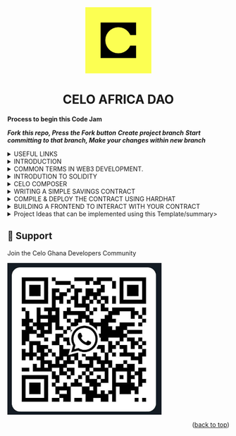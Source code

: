 <div align="center">
  <img src="https://github.com/eben619/Celo_Africa_Dao-Ghana_University_Tour/blob/main/celo_isotype.svg" alt="Celo Logo" width="150px">
<h1 >CELO AFRICA DAO</h1>
</div>
<b>Process to begin this Code Jam</b>

***Fork this repo, Press the Fork button***
***Create project branch***
***Start committing to that branch, Make your changes within new branch***
<br>
<details>
  <summary>USEFUL LINKS</summary>
  <br>
* <a href="http://alfajores.celoscan.io" rel="noreferrer">Celo's Alfajores Testnet Explorer</a><br>
* <a href="http://faucet.celo.org/alfajores" rel="noreferrer">Funding Your Wallet With Testnet Tokens</a><br>
* <a href="https://metamask.io/download/" target='_blank'>Click Here To Download Metamask</a><br>


</details>

<details>
  <summary>INTRODUCTION</summary>
<br>
Celo Foundation’s Role in the Web3 Ecosystem
Celo Foundation is at the forefront of the Web3 revolution, driving the adoption of decentralized finance and promoting financial inclusion worldwide. By leveraging blockchain technology, the foundation is working to create a more equitable and accessible financial system, paving the way for a future where everyone can participate in the global economy.
Celo's mobile-first approach aims to make decentralized finance (DeFi) accessible to smartphone users worldwide, especially in regions with limited access to traditional banking.<br>

</details>

<details>
  <summary>COMMON TERMS IN WEB3 DEVELOPMENT.</summary>
<br>
<b>Blockchain:</b> (A database maintained by a distributed set of computers that do not share a trust relationship or common ownership. This arrangement     is referred to as decentralized. The content of a blockchain's database, or ledger, is authenticated using cryptographic techniques, preventing     its contents being edited or removed except according to a protocol's consensus mechanism)
  
Wallets are tools that create accounts, manage keys, and help users transact on a blockchain network.
  
<b>Smart Contract:</b> (Smart contracts are intructions embeded within code which are executed automatically by a computer program or a transaction protocol. They make actions such as transferring cryptocurrencies or other tokens possible.)
  
<b>Transactions:</b> (Ethereum transactions are network messages that include (among other things) a sender, recipient, value, and data payload.)
  
<b>Gas:</b> (A step of execution of a smart contract. Different operations consume different amounts of gas. To prevent denial-of-service attacks, transactions specify a maximum gas which bounds the steps of execution before a transaction is reverted.)
  
<b>Blocks:</b> (The unit of update to the blockchain. A block consists of a header identifying its position in the chain and other metadata, and a body that contains a list of transactions, and data structures that describe the new state after executing those transactions.)
  
<b>Consensus and finality:</b> (Ethereum uses Proof of Stake (PoS) for consensus, with finality achieved through the Casper FFG mechanism, which ensures that confirmed blocks are permanent. Celo also uses PoS combined with PBFT (Practical Byzantine Fault Tolerance), providing fast finality, meaning blocks are finalized almost instantly once added.)</a>

<b>Private Key:</b> (A private key is a long, randomly generated number that serves as a cryptographic key in blockchain networks. It is used to sign transactions and prove ownership of blockchain addresses and the assets within them.)
  
<b>Public Key:</b> (A public key is a cryptographic code used to facilitate secure transactions and interactions on a blockchain network. It is derived from a private key and can be openly shared without compromising the security of the associated assets.)
  
<b>Node:</b> (A node is a computer that runs the Ethereum client software and is connected to other nodes on the network. These nodes work together to verify transactions )
  
<b>JSON-RPC:</b> (JSON-RPC is used to communicate with the node through a Web3 provider, a software component that exposes a JSON-RPC API to the client application)
  
<b>Web3 Provider:</b> (Providers take JSON-RPC requests and return the response.)

<b>Contract ABI:</b> ( "ABI" stands for Application Binary Interface in the context of Ethereum smart contracts. It specifies how to interact with a smart contract deployed on the blockchain.)

</details>

<details>
  <summary>INTRODUTION TO SOLIDITY</summary>
<br>
Solidity is an EVM compatible language which supports a variety of data types that can be categorized mainly into value types and reference types. Other types such as function types and Tuples also exist.

<b>Value Types</b>-
Boolean, Integers, Fixed Point Numbers, Address, Bytes, String, Enums.

<b>Reference Types</b>-
Arrays, Structs, Mappings.

<b>Other Types</b>-
Function types- Can be internal or external (e.g., function (uint) external returns (bool))<br>
Tuples- Group multiple values (e.g., (uint, string, address)).<br>

Basic Structure Of A Function In Solidity:

<img src="https://github.com/eben619/Celo_Africa_Dao-Ghana_University_Tour/blob/main/function.avif" width="500px"><br>

🔭 Learning Solidity

📕 Read the docs: <https://docs.soliditylang.org>

- [Primitive Data Types](https://solidity-by-example.org/primitives/)
- [Mappings](https://solidity-by-example.org/mapping/)
- [Structs](https://solidity-by-example.org/structs/)
- [Modifiers](https://solidity-by-example.org/function-modifier/)
- [Events](https://solidity-by-example.org/events/)
- [Inheritance](https://solidity-by-example.org/inheritance/)
- [Payable](https://solidity-by-example.org/payable/)
- [Fallback](https://solidity-by-example.org/fallback/)

📧 Learn the [Solidity globals and units](https://solidity.readthedocs.io/en/v0.8.19/units-and-global-variables.html)

</details>

<details>
  <summary>CELO COMPOSER</summary>
<br>
A DApp is composed of at least:

* Smart Contracts: The backend code that runs on a blockchain (e.g., Solidity contracts on Ethereum or Celo).
* Frontend: The user interface (UI) often built with traditional web technologies (React, HTML, etc.).
* RPC (Remote Procedure Call): An endpoint that enables the DApp to communicate with the blockchain network (e.g., Infura, Alchemy).
* Private Key: A key used to sign transactions, especially in non-custodial wallets.
* Wallet Integration: Interaction with wallets like MetaMask or Valora for user authentication and transaction signing.

<a href="https://github.com/celo-org/celo-composer/blob/main/README.md">CELO COMPOSER</a> allows you to quickly build, deploy, and iterate on decentralized applications using Celo. It provides a number of template frameworks, examples, and Celo specific functionality to help you get started with your next DApp. It has the wallet integration and other key functionalities needed in building a DApp already implemented.

* Prerequisites
   * <a href='https://nodejs.org/en/download/package-manager'>Node.js (v20 or higher)</a>
   * <a href="https://git-scm.com/downloads">Git (v2.38 or higher)</a>

The easiest way to start with Celo Composer is using `@celo/celo-composer`. This CLI tool lets you quickly start building dApps on Celo for multiple frameworks, including React (with either react-celo or rainbowkit-celo), React Native (w/o Expo), Flutter, and Angular. To get started, just run the following command, and follow the steps:

- Step 1

```bash
npx @celo/celo-composer@latest create
```

- Step 2: Provide the Project Name: You will be prompted to enter the name of your project.

```text
What is your project name: 
```

- Step 3: Choose to Use Hardhat: You will be asked if you want to use Hardhat. Select Yes or No.

```text
Do you want to use Hardhat? (Y/n)
```

- Step 4: Choose to Use a Template: You will be asked if you want to use a template. Select `Yes` or `No`.

```text
Do you want to use a template?
```

- Step 5: Select a Template: If you chose to use a template, you will be prompted to select a template from the list provided.

```text
- Minipay
- Valora
- Social Connect
```

- Step 6: Provide the Project Owner's Name: You will be asked to enter the project owner's name.

```text
Project Owner name:
```

- Step 7: Wait for Project Creation: The CLI will now create the project based on your inputs. This may take a few minutes.

- Step 8: Follow the instructions to start the project. The same will be displayed on the console after the project is created.

```text
🚀 Your starter project has been successfully created!

Before you start the project, please follow these steps:

1. Rename the file:
   packages/react-app/.env.template
   to
   packages/react-app/.env

2. Open the newly renamed .env file and add all the required environment variables.

Once you've done that, you're all set to start your project!

Run the following commands from the packages/react-app folder to start the project:

   yarn install
   yarn react-app:dev
```

</details>


<details>
  <summary>WRITING A SIMPLE SAVINGS CONTRACT</summary>
<br>

```

// SPDX-License-Identifier: MIT
pragma solidity ^0.8.0;

contract Savings {
    mapping(address => uint256) public balances;

    // Deposit funds into the savings account
    function deposit() public payable {
        require(msg.value > 0, "Deposit must be greater than 0");
        balances[msg.sender] += msg.value;
    }

    // Withdraw funds from the savings account
    function withdraw(uint256 _amount) public {
        require(balances[msg.sender] >= _amount, "Insufficient balance");
        balances[msg.sender] -= _amount;
        payable(msg.sender).transfer(_amount);
    }

    // Check balance
    function getBalance() public view returns (uint256) {
        return balances[msg.sender];
    }
}


```

<b>mapping(address => uint256) public balances;:</b>
This creates a storage structure that links each user’s address to their balance in the contract.

<b>function deposit() public payable:</b>
Allows users to send funds to the contract. The msg.value represents the amount of funds sent, and this is added to the user's balance.

<b>function withdraw(uint256 _amount):</b>
Lets users withdraw a specified amount of funds from their balance. It checks if they have enough funds, deducts the amount, and transfers the funds to them.

<b>function getBalance():</b>
Returns the balance of the caller’s account.

This contract allows basic saving functionality, where users can deposit, withdraw, and check their balance. You can add more functions to improve the functionality of your DApp.

</details>

<details>
  <summary>COMPILE & DEPLOY THE CONTRACT USING HARDHAT</summary>
  <br>
After writing your savings contract, you can compile by using

```  
npx hardhat compile
```

After sucessful compilation, use the command below to deploy to Alfajores Testnet

```
npx hardhat run scripts/deploy.ts --network alfajores
```

</details>
<details>
  <summary>BUILDING A FRONTEND TO INTERACT WITH YOUR CONTRACT</summary>
<br>
We are going to create a simple frontend to interact with our contract. We are going to create a deposit component, a withdraw component, and a component to display our saving balance.
<br>
<b>Deposit.tsx Component</b>
  
```

import React, { useState } from "react";
import { useWeb3 } from "@/contexts/useWeb3";  // Use the updated Web3 hook

interface DepositProps {
  savingsContractAddress: string;
  abi: any;
}

const Deposit: React.FC<DepositProps> = ({ savingsContractAddress, abi }) => {
  const { deposit } = useWeb3();  // Get the deposit function from useWeb3
  const [depositAmount, setDepositAmount] = useState<string>("");

  const handleDeposit = async () => {
    try {
      const tx = await deposit(depositAmount);  // Call deposit function
      if (tx) {
        console.log("Deposit successful", tx);
      }
    } catch (error) {
      console.error("Deposit failed", error);
    }
  };

  return (
    <div className="flex flex-col items-center">
      <h3 className="text-xl font-bold mb-4">Deposit</h3>
      <input
        type="text"
        value={depositAmount}
        onChange={(e) => setDepositAmount(e.target.value)}
        placeholder="Amount to deposit"
        className="w-full border-2 border-yellow-500 rounded-lg p-2 mb-4"
      />
      <button
        onClick={handleDeposit}
        className="w-full bg-yellow-500 text-white font-bold py-2 px-4 rounded-lg"
      >
        Deposit
      </button>
    </div>
  );
};

export default Deposit;

```
<br>
<b>Withdraw.tsx Component</b>

```
import React, { useState } from "react";

interface WithdrawProps {
  savingsContractAddress: string;
  abi: any;
  withdraw: (amount: string) => Promise<any>; // Expect withdraw function from useWeb3
  fetchBalance: () => void; // Callback to refresh the balance after withdrawal
}

const Withdraw: React.FC<WithdrawProps> = ({ savingsContractAddress, abi, withdraw, fetchBalance }) => {
  const [withdrawAmount, setWithdrawAmount] = useState<string>("");

  const handleWithdraw = async () => {
    try {
      const tx = await withdraw(withdrawAmount); // Call the withdraw function
      await tx.wait(); // Wait for the transaction to be mined
      fetchBalance(); // Refresh balance after withdrawal
      console.log("Withdrawal successful", tx);
    } catch (error) {
      console.error("Withdrawal failed", error);
    }
  };

  return (
    <div>
      <h3>Withdraw</h3>
      <input
        type="text"
        value={withdrawAmount}
        onChange={(e) => setWithdrawAmount(e.target.value)}
        placeholder="Amount to withdraw"
      />
      <button onClick={handleWithdraw}>Withdraw</button>
    </div>
  );
};

export default Withdraw;

```
<br>
<b>DisplayBalance.tsx Component</b>

```
import React, { useEffect } from "react";

interface DisplayBalanceProps {
  balance: string | undefined;
  fetchBalance: () => void;
}

const DisplayBalance: React.FC<DisplayBalanceProps> = ({ balance, fetchBalance }) => {
  useEffect(() => {
    fetchBalance(); // Fetch balance on load
  }, [fetchBalance]);

  return (
    <div>
      <p>Balance: {balance ? `${balance} CELO` : "Loading..."}</p>
      <button onClick={fetchBalance}>Refresh Balance</button>
    </div>
  );
};

export default DisplayBalance;

```
<br>
<b>New useWeb3.ts file</b>

```
import { useState } from "react";
import {
  createPublicClient,
  createWalletClient,
  custom,
  parseEther,
  http,
  TransactionReceipt,
} from "viem";
import { celoAlfajores } from "viem/chains";
import SavingsABI from "@/abi/Savings.json"; // Make sure this path is correct

const publicClient = createPublicClient({
  chain: celoAlfajores,
  transport: http(),
});

const savingsContractAddress = "0x94E4a792aAa67a01b6a6B3FaA2bA6278c9D7bCD3";

export const useWeb3 = () => {
  const [address, setAddress] = useState<`0x${string}` | null>(null); // Use template literal type for address

  // Fetch user address
  const getUserAddress = async () => {
    if (typeof window !== "undefined" && window.ethereum) {
      let walletClient = createWalletClient({
        transport: custom(window.ethereum),
        chain: celoAlfajores,
      });

      let [userAddress] = await walletClient.getAddresses();
      if (userAddress) {
        setAddress(userAddress as `0x${string}`);
      }
    }
  };

  // Fetch balance
  const getBalance = async () => {
    if (address) {
      const balance = await publicClient.getBalance({ address });
      const formattedBalance = (Number(balance) / 1e18).toFixed(4); // Convert from Wei and format to 4 decimals
      return formattedBalance;
    }
    return "0.0000";
  };

  // Deposit function
  const deposit = async (amount: string): Promise<TransactionReceipt> => {
    let walletClient = createWalletClient({
      transport: custom(window.ethereum),
      chain: celoAlfajores,
    });

    let [userAddress] = await walletClient.getAddresses();
    const amountInWei = parseEther(amount);

    const tx = await walletClient.writeContract({
      address: savingsContractAddress,
      abi: SavingsABI.abi,
      functionName: "deposit",
      account: userAddress as `0x${string}`, // Ensure it's the correct type
      value: amountInWei,
    });

    const receipt = await publicClient.waitForTransactionReceipt({ hash: tx });
    return receipt;
  };

  // Withdraw function
  const withdraw = async (amount: string): Promise<TransactionReceipt> => {
    let walletClient = createWalletClient({
      transport: custom(window.ethereum),
      chain: celoAlfajores,
    });

    let [userAddress] = await walletClient.getAddresses();
    const amountInWei = parseEther(amount);

    const tx = await walletClient.writeContract({
      address: savingsContractAddress,
      abi: SavingsABI.abi,
      functionName: "withdraw",
      account: userAddress as `0x${string}`, // Ensure it's the correct type
      args: [amountInWei],
    });

    const receipt = await publicClient.waitForTransactionReceipt({ hash: tx });
    return receipt;
  };

  return {
    address,
    getUserAddress,
    getBalance,
    deposit,
    withdraw,
  };
};

```
<br>
<b>New index.tsx Component that imports the Deposit, Withdraw and Display Balance component.</b>

```
/* eslint-disable react-hooks/exhaustive-deps */
import PrimaryButton from "@/components/Button";
import { useWeb3 } from "@/contexts/useWeb3";
import { useState, useEffect } from "react";

export default function Home() {
  const {
    address,
    getUserAddress,
    getBalance,  // Fetch balance functionality
    deposit,     // Deposit functionality
    withdraw,    // Withdraw functionality
  } = useWeb3();

  const [balance, setBalance] = useState<string>("0");
  const [depositAmount, setDepositAmount] = useState<string>("");
  const [withdrawAmount, setWithdrawAmount] = useState<string>("");

  useEffect(() => {
    getUserAddress();
  }, []);

  useEffect(() => {
    if (address) {
      fetchBalance();
    }
  }, [address]);

  async function fetchBalance() {
    if (address) {
      try {
        const fetchedBalance = await getBalance();
        setBalance(fetchedBalance.toString());  // Convert balance from bigint to string
      } catch (error) {
        console.error("Error fetching balance:", error);
      }
    }
  }

  async function handleDeposit() {
    if (address && depositAmount) {
      try {
        await deposit(depositAmount);  // Call deposit from useWeb3
        fetchBalance();
      } catch (error) {
        console.error("Deposit failed:", error);
      }
    }
  }

  async function handleWithdraw() {
    if (address && withdrawAmount) {
      try {
        await withdraw(withdrawAmount);  // Call withdraw from useWeb3
        fetchBalance();
      } catch (error) {
        console.error("Withdrawal failed:", error);
      }
    }
  }

  return (
    <div className="flex flex-col justify-center items-center">
      {!address && (
        <div className="h1">Please install Metamask and connect.</div>
      )}
      {address && (
        <div className="h1">Welcome! Let's manage your savings.</div>
      )}

      {address && (
        <>
          <div className="h2 text-center">
            Your address:{" "}
            <span className="font-bold text-sm">{address}</span>
          </div>

          {/* Deposit functionality */}
          <div className="w-full px-3 mt-7">
            <input
              type="text"
              value={depositAmount}
              onChange={(e) => setDepositAmount(e.target.value)}
              placeholder="Deposit amount in CELO"
            />
            <PrimaryButton
              onClick={handleDeposit}
              title="Deposit CELO"
              widthFull
            />
          </div>

          {/* Withdraw functionality */}
          <div className="w-full px-3 mt-7">
            <input
              type="text"
              value={withdrawAmount}
              onChange={(e) => setWithdrawAmount(e.target.value)}
              placeholder="Withdraw amount in CELO"
            />
            <PrimaryButton
              onClick={handleWithdraw}
              title="Withdraw CELO"
              widthFull
            />
          </div>

          {/* Display Balance */}
          <div className="w-full px-3 mt-7">
            <p className="font-bold">Balance: {balance} CELO</p>
            <PrimaryButton
              onClick={fetchBalance}
              title="Refresh Balance"
              widthFull
            />
          </div>
        </>
      )}
    </div>
  );
}

```
</details>

<details>
  <summary>Project Ideas that can be implemented using this Template/summary>



</details>





## 🤝 Support

Join the Celo Ghana Developers Community

<img width="350px" src="https://github.com/eben619/Celo_Africa_Dao-Ghana_University_Tour/blob/main/CeloGhanaCommunity.jpg" align="center" alt="Celo Ghana WhatsApp"/>



<p align="right">(<a href="#top">back to top</a>)</p>
